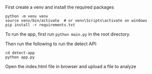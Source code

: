 First create a venv and install the required packages
```
python -m venv venv
source venv/bin/activate  # or venv\Scripts\activate on windows
pip install -r requirements.txt
```

To run the app, first run `python main.py` in the root directory.

Then run the following to run the detect API:
```
cd detect-app
python app.py
```
Open the index.html file in browser and upload a file to analyze
